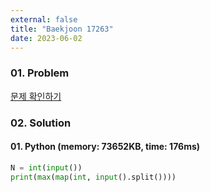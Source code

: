 ```yaml
---
external: false
title: "Baekjoon 17263"
date: 2023-06-02
---
```


### 01. Problem

[문제 확인하기](https://www.acmicpc.net/problem/17263)

### 02. Solution

#### 01. Python (memory: 73652KB, time: 176ms)

```Python
N = int(input())
print(max(map(int, input().split())))
```
